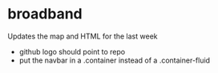 
# broadband 

Updates the map and HTML for the last week

* github logo should point to repo
* put the navbar in a .container instead of a .container-fluid
